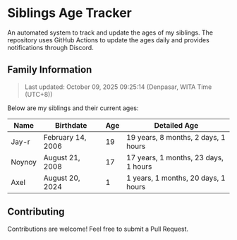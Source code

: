 # Siblings Age Tracker

An automated system to track and update the ages of my siblings. The repository uses GitHub Actions to update the ages daily and provides notifications through Discord.

## Family Information

> Last updated: October 09, 2025 09:25:14 (Denpasar, WITA Time (UTC+8))

Below are my siblings and their current ages:

| Name | Birthdate | Age | Detailed Age |
|------|-----------|-----|-------------|
| Jay-r | February 14, 2006 | 19 | 19 years, 8 months, 2 days, 1 hours |
| Noynoy | August 21, 2008 | 17 | 17 years, 1 months, 23 days, 1 hours |
| Axel | August 20, 2024 | 1 | 1 years, 1 months, 20 days, 1 hours |

## Contributing

Contributions are welcome! Feel free to submit a Pull Request.